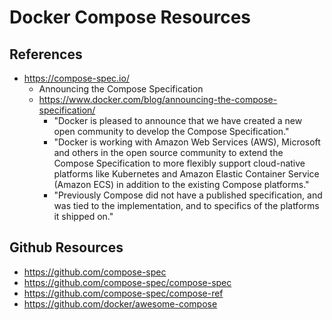 
# Docker Compose Resources

## References
- https://compose-spec.io/
  + Announcing the Compose Specification
  + https://www.docker.com/blog/announcing-the-compose-specification/
    * "Docker is pleased to announce that we have created a new open community to develop the Compose Specification."
    * "Docker is working with Amazon Web Services (AWS), Microsoft and others in the open source community to extend the Compose Specification to more flexibly support cloud-native platforms like Kubernetes and Amazon Elastic Container Service (Amazon ECS) in addition to the existing Compose platforms."
    * "Previously Compose did not have a published specification, and was tied to the implementation, and to specifics of the platforms it shipped on."


## Github Resources
- https://github.com/compose-spec
- https://github.com/compose-spec/compose-spec
- https://github.com/compose-spec/compose-ref
- https://github.com/docker/awesome-compose
